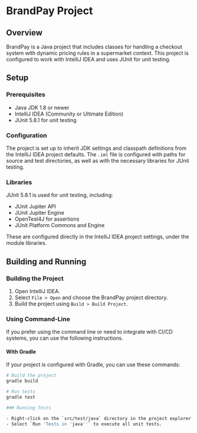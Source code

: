 # BrandPay Project

## Overview
BrandPay is a Java project that includes classes for handling a checkout system with dynamic pricing rules in a supermarket context. This project is configured to work with IntelliJ IDEA and uses JUnit for unit testing.

## Setup

### Prerequisites

- Java JDK 1.8 or newer
- IntelliJ IDEA (Community or Ultimate Edition)
- JUnit 5.8.1 for unit testing

### Configuration

The project is set up to inherit JDK settings and classpath definitions from the IntelliJ IDEA project defaults. The `.iml` file is configured with paths for source and test directories, as well as with the necessary libraries for JUnit testing.

### Libraries

JUnit 5.8.1 is used for unit testing, including:
- JUnit Jupiter API
- JUnit Jupiter Engine
- OpenTest4J for assertions
- JUnit Platform Commons and Engine

These are configured directly in the IntelliJ IDEA project settings, under the module libraries.

## Building and Running

### Building the Project

1. Open IntelliJ IDEA.
2. Select `File > Open` and choose the BrandPay project directory.
3. Build the project using `Build > Build Project`.

### Using Command-Line

If you prefer using the command line or need to integrate with CI/CD systems, you can use the following instructions.

#### With Gradle

If your project is configured with Gradle, you can use these commands:

```bash
# Build the project
gradle build

# Run tests
gradle test

### Running Tests

- Right-click on the `src/test/java` directory in the project explorer.
- Select `Run 'Tests in 'java''` to execute all unit tests.
